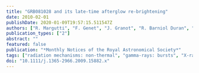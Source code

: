 ```yaml
---
title: "GRB081028 and its late-time afterglow re-brightening"
date: 2010-02-01
publishDate: 2020-01-09T19:57:15.511547Z
authors: ["R. Margutti", "F. Genet", "J. Granot", "R. Barniol Duran", "C. Guidorzi", "G. Chincarini", "J. Mao", "P. Schady", "T. Sakamoto", "A. A. Miller", "G. Olofsson", "J. S. Bloom", "P. A. Evans", "J. P. U. Fynbo", "D. Malesani", "A. Moretti", "F. Pasotti", "D. Starr", "D. N. Burrows", "S. D. Barthelmy", "P. W. A. Roming", "N. Gehrels"]
publication_types: ["2"]
abstract: ""
featured: false
publication: "*Monthly Notices of the Royal Astronomical Society*"
tags: ["radiation mechanisms: non-thermal", "gamma-rays: bursts", "X-rays: individual: GRB081028", "Astrophysics - High Energy Astrophysical Phenomena"]
doi: "10.1111/j.1365-2966.2009.15882.x"
---
```



